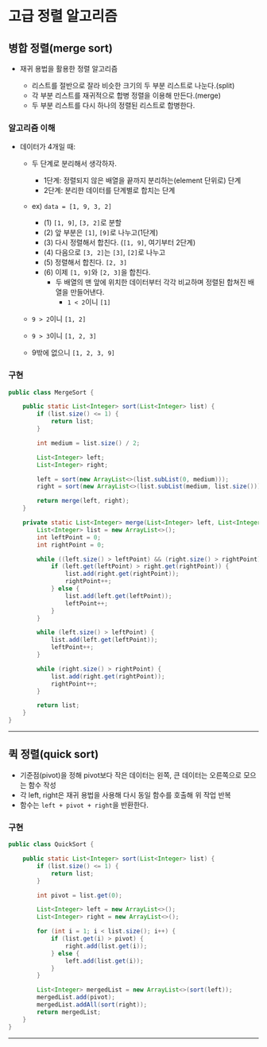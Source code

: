 # 고급 정렬 알고리즘

## 병합 정렬(merge sort)

- 재귀 용법을 활용한 정렬 알고리즘

  - 리스트를 절반으로 잘라 비슷한 크기의 두 부분 리스트로 나눈다.(split)
  - 각 부분 리스트를 재귀적으로 합병 정렬을 이용해 만든다.(merge)
  - 두 부분 리스트를 다시 하나의 정렬된 리스트로 합병한다.

### 알고리즘 이해

- 데이터가 4개일 때:

  - 두 단계로 분리해서 생각하자.

    - 1단계: 정렬되지 않은 배열을 끝까지 분리하는(element 단위로) 단계
    - 2단계: 분리한 데이터를 단계별로 합치는 단계

  - ex) `data = [1, 9, 3, 2]`
    - (1) `[1, 9]`, `[3, 2]`로 분할
    - (2) 앞 부분은 `[1]`, `[9]`로 나누고(1단계)
    - (3) 다시 정렬해서 합친다. (`[1, 9]`, 여기부터 2단계)
    - (4) 다음으로 `[3, 2]`는 `[3]`, `[2]`로 나누고
    - (5) 정렬해서 합친다. `[2, 3]`
    - (6) 이제 `[1, 9]`와 `[2, 3]`을 합친다.
      - 두 배열의 맨 앞에 위치한 데이터부터 각각 비교하며 정렬된 합쳐진 배열을 만들어낸다.
        - `1 < 2`이니 `[1]`
  - `9 > 2`이니 `[1, 2]`
  - `9 > 3`이니 `[1, 2, 3]`
  - 9밖에 없으니 `[1, 2, 3, 9]`

### 구현

```java
public class MergeSort {

    public static List<Integer> sort(List<Integer> list) {
        if (list.size() <= 1) {
            return list;
        }

        int medium = list.size() / 2;

        List<Integer> left;
        List<Integer> right;

        left = sort(new ArrayList<>(list.subList(0, medium)));
        right = sort(new ArrayList<>(list.subList(medium, list.size())));

        return merge(left, right);
    }

    private static List<Integer> merge(List<Integer> left, List<Integer> right) {
        List<Integer> list = new ArrayList<>();
        int leftPoint = 0;
        int rightPoint = 0;

        while ((left.size() > leftPoint) && (right.size() > rightPoint)) {
            if (left.get(leftPoint) > right.get(rightPoint)) {
                list.add(right.get(rightPoint));
                rightPoint++;
            } else {
                list.add(left.get(leftPoint));
                leftPoint++;
            }
        }

        while (left.size() > leftPoint) {
            list.add(left.get(leftPoint));
            leftPoint++;
        }

        while (right.size() > rightPoint) {
            list.add(right.get(rightPoint));
            rightPoint++;
        }

        return list;
    }
}
```

---

## 퀵 정렬(quick sort)

- 기준점(pivot)을 정해 pivot보다 작은 데이터는 왼쪽, 큰 데이터는 오른쪽으로 모으는 함수 작성
- 각 left, right은 재귀 용법을 사용해 다시 동일 함수를 호출해 위 작업 반복
- 함수는 `left + pivot + right`을 반환한다.

### 구현

```java
public class QuickSort {

    public static List<Integer> sort(List<Integer> list) {
        if (list.size() <= 1) {
            return list;
        }

        int pivot = list.get(0);

        List<Integer> left = new ArrayList<>();
        List<Integer> right = new ArrayList<>();

        for (int i = 1; i < list.size(); i++) {
            if (list.get(i) > pivot) {
                right.add(list.get(i));
            } else {
                left.add(list.get(i));
            }
        }

        List<Integer> mergedList = new ArrayList<>(sort(left));
        mergedList.add(pivot);
        mergedList.addAll(sort(right));
        return mergedList;
    }
}
```

---
